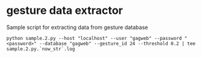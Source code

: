 # gesture data extractor

Sample script for extracting data from gesture database

```
python sample.2.py --host "localhost" --user "gagweb" --password "<password>" --database "gagweb" --gesture_id 24 --threshold 0.2 | tee sample.2.py.`now_str`.log

```
